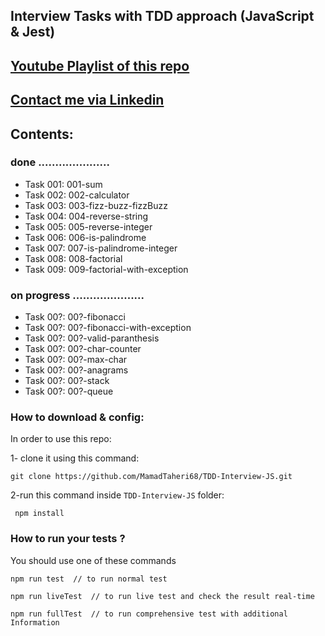 ## Interview Tasks with TDD approach (JavaScript & Jest)


##  [Youtube Playlist of this repo](https://www.youtube.com/playlist?list=PLUX0GmrifrweqUwn0nHamSFEPc9L3zXF6) 
##  [Contact me via Linkedin](https://www.linkedin.com/in/mohammad-taheri1/) 

## Contents:
### done .....................
 * Task 001: 001-sum
 * Task 002: 002-calculator
 * Task 003: 003-fizz-buzz-fizzBuzz
 * Task 004: 004-reverse-string
 * Task 005: 005-reverse-integer
 * Task 006: 006-is-palindrome
 * Task 007: 007-is-palindrome-integer
 * Task 008: 008-factorial
 * Task 009: 009-factorial-with-exception


 ### on progress .....................
 * Task 00?: 00?-fibonacci
 * Task 00?: 00?-fibonacci-with-exception
 * Task 00?: 00?-valid-paranthesis
 * Task 00?: 00?-char-counter
 * Task 00?: 00?-max-char
 * Task 00?: 00?-anagrams
 * Task 00?: 00?-stack
 * Task 00?: 00?-queue

 
### How to download & config:

In order to use this repo:

1- clone it using this command:

    git clone https://github.com/MamadTaheri68/TDD-Interview-JS.git

2-run this command inside `TDD-Interview-JS` folder:

     npm install

### How to run your tests ?

You should use one of these commands

    npm run test  // to run normal test

    npm run liveTest  // to run live test and check the result real-time

    npm run fullTest  // to run comprehensive test with additional Information

